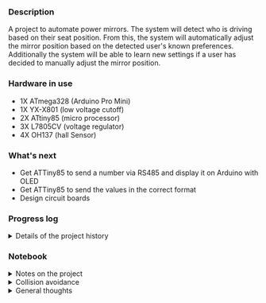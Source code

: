 ### Description 
A project to automate power mirrors. The system will detect who is driving based on their seat position. From this, the system will automatically adjust the mirror position based on the detected user's known preferences. Additionally the system will be able to learn new settings if a user has decided to manually adjust the mirror position. 

### Hardware in use
 * 1X ATmega328 (Arduino Pro Mini)
 * 1X YX-X801 (low voltage cutoff)
 * 2X ATtiny85 (micro processor)
 * 3X L7805CV (voltage regulator)
 * 4X OH137 (hall Sensor)
 
 
### What's next
 * Get ATTiny85 to send a number via RS485 and display it on Arduino with OLED
 * Get ATTiny85 to send the values in the correct format
 * Design circuit boards  
 
### Progress log 
<details>
	<summary>Details of the project history</summary>
	
* 2021-10-05 Started the GitHub repository
* 2021-10-06 OLED test with Pro Mini
* 2021-10-07 Tested transmitting a value from ATtiny85 to ATmega328 over RS485 and displayed with OLED
* 2021-10-13 Building a RS485 HAT to ease testing
* 2021-10-18 Got the plotter working
* 2021-10-18 Monitor hall over serial working fine
* 2022-10-09 Hall sensor reading from spare housing
* 2022-10-10 Working on code to count number of rotations
</details>

### Notebook
<details>
	<summary>Notes on the project</summary>
* Best to have ATTiny85 keep track of count in case ATmega328 misses a count
* Would be nice to see the actual values that got triggered for data monitoring
* RS485 only send a byte so that makes it challenging for sending an int
* Plotting with RS485 seems too slow
</details>

<details>
	<summary>Collision avoidance</summary>
* Overview
 * ProMini is the controller
  * It will detect which diver is in the seat
  * It will detect if the driver has adjusted the mirror
  * It will activate the controls to adjust the mirrors to the correct place
  * Data received
   * The proMini will be receiving a value that is between 0-255 that contains the limit data and count
   * It will know which ATtiney is sending because it will be controlling the power to the mirrors
   * It will also know who is sending because it will have a sensor to detect which way the mirror button is pointing if the user is manually adjusting the mirror position
   * In the case that the magnet stops in front of the hall sensor then the ATtiny will be sending sporadic readings
   * There will need to be some sort of way to filter out this noise or adjust the mirrors a little bit to avoid this
 * ATtiny85 1&2 are the sensors that monitor the position of the mirrors
  * They will send a signal when the limit switches have been activated
  * They will sens a signal when the hall sensors have detected the magnet passing
  * The RS485 sends a byte of data so that 0-255
  * Data sent
   * 100 is limit switch for sensor 1 is hit
   * 200 is limit switch for sensor 2 is hit
   * 150 is 50 rotations on sensor 1 counted
   * 255 is 55 rotations counted on sensor 2
  * The count on sensors is reset after 2 seconds of not seeing the hall sensor move
  * There should be some way to calibrate the threshold for the hall sensor reading
  * When it gets power (car turned on) the ProMini will move the mirrors to their outer limits
  * While this is happening the ATtiny85 will be recording the values detected
  * The ProMini will stop and wait a few seconds
  * When the ATtiny detects that it hasn't moved in a while it will use a filter on the collected data to determine the cutoff threshold
  * This data will be sent to the ProMini for logging and the threshold will be set
  * After this data has been sent the ProMini will know that it is okay to move the mirrors into possition
	
* How collisions are avoided
 * Collisions are avoided because the ProMini will only be controlling one ATtiny85 at a time so only one node will be transmitting at a time
 * It would be impossible for both nodes to be transmitting since the user can only move one mirror at a time
</details>
<details>
	<summary>General thoughts</summary>
* Having the ProMini being the controller will allow me to make fine adjustments without having to pull the mirrors off
* limit switches
 * It could be problematic to use the limit switches since they could easily get water damaged since they are exposed to the elements quite a lot. It would be beneficial not not have to rely on them.
 * If I was doing this again I would not have added them since I could easily drive the motors out until I'm sure I'm at the outside limit and then work backwards from there.
 * The inside limit puts stress on the plastic nuts but the outside limit does not
 * Perhaps it's better to not use the limits at all
</details>